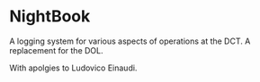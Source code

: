 # NightBook
A logging system for various aspects of operations at the DCT.  A replacement for the DOL.
 
With apolgies to Ludovico Einaudi.
